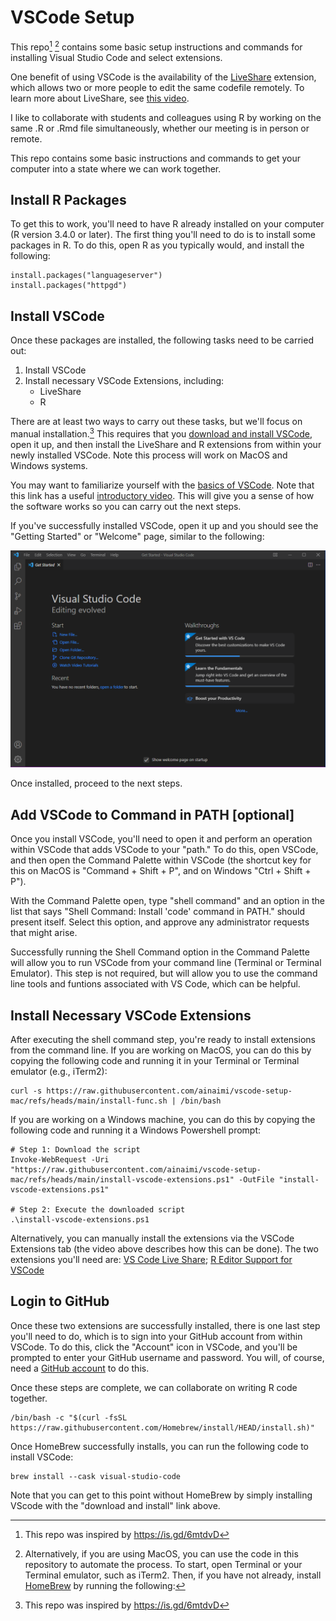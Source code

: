 # VSCode Setup

This repo[^1] [^2] contains some basic setup instructions and commands for installing Visual Studio Code and select extensions. 

One benefit of using VSCode is the availability of the [LiveShare](https://marketplace.visualstudio.com/items?itemName=MS-vsliveshare.vsliveshare) extension, which allows two or more people to edit the 
same codefile remotely. To learn more about LiveShare, see [this video](https://youtu.be/A2ceblXTBBc).

I like to collaborate with students and colleagues using R by working on the same .R or .Rmd file simultaneously, whether our 
meeting is in person or remote.

This repo contains some basic instructions and commands to get your computer into a state where we can work together.

## Install R Packages

To get this to work, you'll need to have R already installed on your computer (R version 3.4.0 or later). The first thing 
you'll need to do is to install some packages in R. To do this, open R as you typically would, and install the following:

```
install.packages("languageserver")
install.packages("httpgd")
```

## Install VSCode

Once these packages are installed, the following tasks need to be carried out:

1) Install VSCode
2) Install necessary VSCode Extensions, including:
    - LiveShare
    - R

There are at least two ways to carry out these tasks, but we'll focus on manual installation.[^1] This requires that you
[download and install VSCode](https://code.visualstudio.com/), open it up, and then install the LiveShare and R extensions
from within your newly installed VSCode. Note this process will work on MacOS and Windows systems. 

You may want to familiarize yourself with the [basics of VSCode](https://code.visualstudio.com/docs/introvideos/basics).
Note that this link has a useful [introductory video](https://youtu.be/B-s71n0dHUk). This will give you a sense of how the software
works so you can carry out the next steps.

If you've successfully installed VSCode, open it up and you should see the "Getting Started" or "Welcome" page, similar to the following:

![Example VSCode Welcome](./vscode_img.png)

Once installed, proceed to the next steps.

## Add VSCode to Command in PATH [optional]

Once you install VSCode, you'll need to open it and perform an operation within VSCode that adds VSCode to your "path." To 
do this, open VSCode, and then open the Command Palette within VSCode (the shortcut key for this on MacOS is "Command + Shift + P", and 
on Windows "Ctrl + Shift + P").

With the Command Palette open, type "shell command" and an option in the list that says "Shell Command: Install 'code' command in PATH." 
should present itself. Select this option, and approve any administrator requests that might arise. 

Successfully running the Shell Command option in the Command Palette will allow you to run VSCode from your command 
line (Terminal or Terminal Emulator). This step is not required, but will allow you to use the command line tools and funtions associated
with VS Code, which can be helpful.

## Install Necessary VSCode Extensions

After executing the shell command step, you're ready to install extensions from the command line. If you are working on MacOS, you can do this by 
copying the following code and running it in your Terminal or Terminal emulator (e.g., iTerm2): 

```
curl -s https://raw.githubusercontent.com/ainaimi/vscode-setup-mac/refs/heads/main/install-func.sh | /bin/bash
```

If you are working on a Windows machine, you can do this by copying the following code and running it a Windows Powershell prompt:

```
# Step 1: Download the script
Invoke-WebRequest -Uri "https://raw.githubusercontent.com/ainaimi/vscode-setup-mac/refs/heads/main/install-vscode-extensions.ps1" -OutFile "install-vscode-extensions.ps1"

# Step 2: Execute the downloaded script
.\install-vscode-extensions.ps1
```

Alternatively, you can manually install the extensions via the VSCode Extensions tab (the video above describes how this can be done).
The two extensions you'll need are: [VS Code Live Share](https://marketplace.visualstudio.com/items?itemName=MS-vsliveshare.vsliveshare); 
[R Editor Support for VSCode](https://marketplace.visualstudio.com/items?itemName=REditorSupport.r)

## Login to GitHub

Once these two extensions are successfully installed, there is one last step you'll need to do, which is to sign into your GitHub account 
from within VSCode. To do this, click the "Account" icon in VSCode, and you'll be prompted to enter your GitHub username and 
password. You will, of course, need a [GitHub account](https://github.com/) to do this.

Once these steps are complete, we can collaborate on writing R code together.



[^1]: This repo was inspired by https://is.gd/6mtdvD

[^2]: Alternatively, if you are using MacOS, you can use the code in this repository to automate the process. To start, open Terminal
or your Terminal emulator, such as iTerm2. Then, if you have not already, install [HomeBrew](https://brew.sh/) by running the following:

```
/bin/bash -c "$(curl -fsSL https://raw.githubusercontent.com/Homebrew/install/HEAD/install.sh)"
```

Once HomeBrew successfully installs, you can run the following code to install VSCode:

```
brew install --cask visual-studio-code
```

Note that you can get to this point without HomeBrew by simply installing VScode with the "download and install" link above.